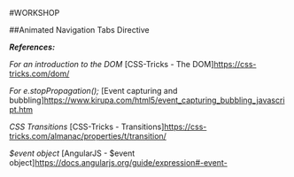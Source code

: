 #WORKSHOP

##Animated Navigation Tabs Directive



**_References:_**

*For an introduction to the DOM*
[CSS-Tricks - The DOM]https://css-tricks.com/dom/

*For e.stopPropagation();*
[Event capturing and bubbling]https://www.kirupa.com/html5/event_capturing_bubbling_javascript.htm

*CSS Transitions*
[CSS-Tricks - Transitions]https://css-tricks.com/almanac/properties/t/transition/

*$event object*
[AngularJS - $event object]https://docs.angularjs.org/guide/expression#-event-